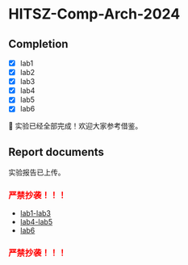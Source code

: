 HITSZ-Comp-Arch-2024
===============
## Completion
- [x] lab1
- [x] lab2
- [x] lab3
- [x] lab4
- [x] lab5
- [x] lab6

🎉 实验已经全部完成！欢迎大家参考借鉴。
## Report documents
实验报告已上传。
### <font color='red'> 严禁抄袭！！！ </font>

- [lab1-lab3](https://github.com/J0hNnY1ee/HITSZ-Comp-Arch-2024/blob/main/lab3/%E8%AE%A1%E7%AE%97%E6%9C%BA%E4%BD%93%E7%B3%BB%E7%BB%93%E6%9E%84%E5%AE%9E%E9%AA%8C%201-3%20%E5%AE%9E%E9%AA%8C%E6%8A%A5%E5%91%8A.pdf)
- [lab4-lab5](https://github.com/J0hNnY1ee/HITSZ-Comp-Arch-2024/blob/main/lab4-5/report4-5.pdf)
- [lab6](https://github.com/J0hNnY1ee/HITSZ-Comp-Arch-2024/blob/main/lab6/report6.pdf)
### <font color='red'> 严禁抄袭！！！ </font>